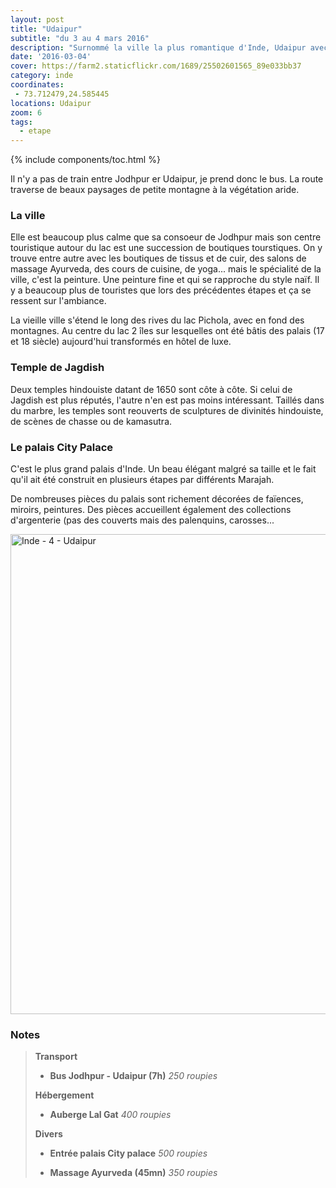 ```yaml
---
layout: post
title: "Udaipur"
subtitle: "du 3 au 4 mars 2016"
description: "Surnommé la ville la plus romantique d'Inde, Udaipur avec son lac et ses palais a de quoi séduire."
date: '2016-03-04'
cover: https://farm2.staticflickr.com/1689/25502601565_89e033bb37
category: inde
coordinates:
 - 73.712479,24.585445
locations: Udaipur
zoom: 6
tags:
  - etape
---
```


{% include components/toc.html %}

Il n'y a pas de train entre Jodhpur er Udaipur, je prend donc le bus. La route traverse de beaux paysages de petite montagne à la végétation aride.

### La ville

Elle est beaucoup plus calme que sa consoeur de Jodhpur mais son centre touristique autour du lac est une succession de boutiques tourstiques. On y trouve entre autre avec les boutiques de tissus et de cuir, des salons de massage Ayurveda, des cours de cuisine, de yoga... mais le spécialité de la ville, c'est la peinture. Une peinture fine et qui se rapproche du style naïf. Il y a beaucoup plus de touristes que lors des précédentes étapes et ça se ressent sur l'ambiance.

La vieille ville s'étend le long des rives du lac Pichola, avec en fond des montagnes. Au centre du lac 2 îles sur lesquelles ont été bâtis des palais (17 et 18 siècle) aujourd'hui transformés en hôtel de luxe.

### Temple de Jagdish 

Deux temples hindouiste datant de 1650 sont côte à côte. Si celui de Jagdish est plus réputés, l'autre n'en est pas moins intéressant. Taillés dans du marbre, les temples sont reouverts de sculptures de divinités hindouiste, de scènes de chasse ou de kamasutra.

### Le palais City Palace

C'est le plus grand palais d'Inde. Un beau élégant malgré sa taille et le fait qu'il ait été construit en plusieurs étapes par différents Marajah.

De nombreuses pièces du palais sont richement décorées de faïences, miroirs, peintures. Des pièces accueillent également des collections d'argenterie  (pas des couverts mais des palenquins, carosses...

<a data-flickr-embed="true"  href="https://www.flickr.com/photos/planitude/albums/72157664746690869" title="Inde - 4 - Udaipur"><img src="https://farm2.staticflickr.com/1689/25502601565_89e033bb37_b.jpg" width="1024" height="768" alt="Inde - 4 - Udaipur"></a><script async src="//embedr.flickr.com/assets/client-code.js" charset="utf-8"></script>

### Notes

>**Transport**
>
>- **Bus Jodhpur - Udaipur (7h)** *250 roupies*
>
>**Hébergement**
>
>- **Auberge Lal Gat** *400 roupies*
>
>**Divers**
>
>- **Entrée palais City palace** *500 roupies*
>
>- **Massage Ayurveda (45mn)** *350 roupies*
